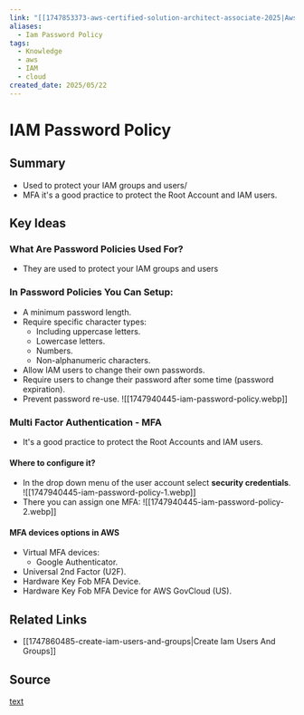 ```yaml
---
link: "[[1747853373-aws-certified-solution-architect-associate-2025|Aws Certified Solution Architect Associate 2025]]"
aliases:
  - Iam Password Policy
tags:
  - Knowledge
  - aws
  - IAM
  - cloud
created_date: 2025/05/22
---
```

# IAM Password Policy
## Summary
- Used to protect your IAM groups and users/
- MFA it's a good practice to protect the Root Account and IAM users.
## Key Ideas
### What Are Password Policies Used For?
- They are used to protect your IAM groups and users
### In Password Policies You Can Setup:
- A minimum password length.
- Require specific character types:
	- Including uppercase letters.
	- Lowercase letters.
	- Numbers.
	- Non-alphanumeric characters.
- Allow IAM users to change their own passwords.
- Require users to change their password after some time (password expiration).
- Prevent password re-use.
![[1747940445-iam-password-policy.webp]]
### Multi Factor Authentication - MFA
- It's a good practice to protect the Root Accounts and IAM users.
#### Where to configure it?
- In the drop down menu of the user account select **security credentials**.
![[1747940445-iam-password-policy-1.webp]]
- There you can assign one MFA:
![[1747940445-iam-password-policy-2.webp]]
#### MFA devices options in AWS
- Virtual MFA devices:
	- Google Authenticator.
- Universal 2nd Factor (U2F).
- Hardware Key Fob MFA Device.
- Hardware Key Fob MFA Device for AWS GovCloud (US).
## Related Links
- [[1747860485-create-iam-users-and-groups|Create Iam Users And Groups]]
## Source
[text](url) 